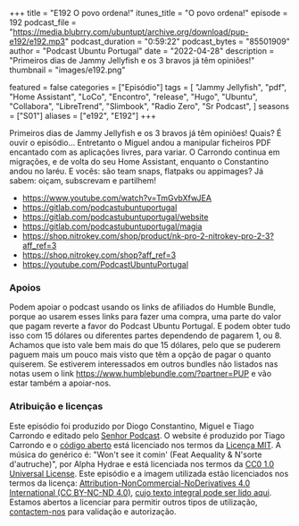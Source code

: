 +++
title = "E192 O povo ordena!"
itunes_title = "O povo ordena!"
episode = 192
podcast_file = "https://media.blubrry.com/ubuntupt/archive.org/download/pup-e192/e192.mp3"
podcast_duration = "0:59:22"
podcast_bytes = "85501909"
author = "Podcast Ubuntu Portugal"
date = "2022-04-28"
description = "Primeiros dias de Jammy Jellyfish e os 3 bravos já têm opiniões!"
thumbnail = "images/e192.png"

featured = false
categories = ["Episódio"]
tags = [
  "Jammy Jellyfish",
  "pdf",
  "Home Assistant",
  "LoCo",
  "Encontro",
  "release",
  "Hugo",
  "Ubuntu",
  "Collabora",
  "LibreTrend",
  "Slimbook",
  "Radio Zero",
  "Sr Podcast",
]
seasons = ["S01"]
aliases = ["e192", "E192"]
+++

Primeiros dias de Jammy Jellyfish e os 3 bravos já têm opiniões! Quais? É ouvir o episódio... Entretanto o Miguel andou a manipular ficheiros PDF encantado com as aplicações livres, para variar. O Carrondo continua em migrações, e de volta do seu Home Assistant, enquanto o Constantino andou no laréu. E vocês: são team snaps, flatpaks ou appimages?
Já sabem: oiçam, subscrevam e partilhem!

* https://www.youtube.com/watch?v=TmGvbXfwJEA
* https://gitlab.com/podcastubuntuportugal
* https://gitlab.com/podcastubuntuportugal/website
* https://gitlab.com/podcastubuntuportugal/magia
* https://shop.nitrokey.com/shop/product/nk-pro-2-nitrokey-pro-2-3?aff_ref=3
* https://shop.nitrokey.com/shop?aff_ref=3
* https://youtube.com/PodcastUbuntuPortugal


### Apoios
Podem apoiar o podcast usando os links de afiliados do Humble Bundle, porque ao usarem esses links para fazer uma compra, uma parte do valor que pagam reverte a favor do Podcast Ubuntu Portugal.
E podem obter tudo isso com 15 dólares ou diferentes partes dependendo de pagarem 1, ou 8.
Achamos que isto vale bem mais do que 15 dólares, pelo que se puderem paguem mais um pouco mais visto que têm a opção de pagar o quanto quiserem.
Se estiverem interessados em outros bundles não listados nas notas usem o link https://www.humblebundle.com/?partner=PUP e vão estar também a apoiar-nos.

### Atribuição e licenças
Este episódio foi produzido por Diogo Constantino, Miguel e Tiago Carrondo e editado pelo [Senhor Podcast](https://senhorpodcast.pt/).
O website é produzido por Tiago Carrondo e o [código aberto](https://gitlab.com/podcastubuntuportugal/website) está licenciado nos termos da [Licença MIT](https://gitlab.com/podcastubuntuportugal/website/main/LICENSE).
A música do genérico é: "Won't see it comin' (Feat Aequality & N'sorte d'autruche)", por Alpha Hydrae e está licenciada nos termos da [CC0 1.0 Universal License](https://creativecommons.org/publicdomain/zero/1.0/).
Este episódio e a imagem utilizada estão licenciados nos termos da licença: [Attribution-NonCommercial-NoDerivatives 4.0 International (CC BY-NC-ND 4.0)](https://creativecommons.org/licenses/by-nc-nd/4.0/), [cujo texto integral pode ser lido aqui](https://creativecommons.org/licenses/by-nc-nd/4.0/legalcode). Estamos abertos a licenciar para permitir outros tipos de utilização, [contactem-nos](https://podcastubuntuportugal.org/contactos) para validação e autorização.

